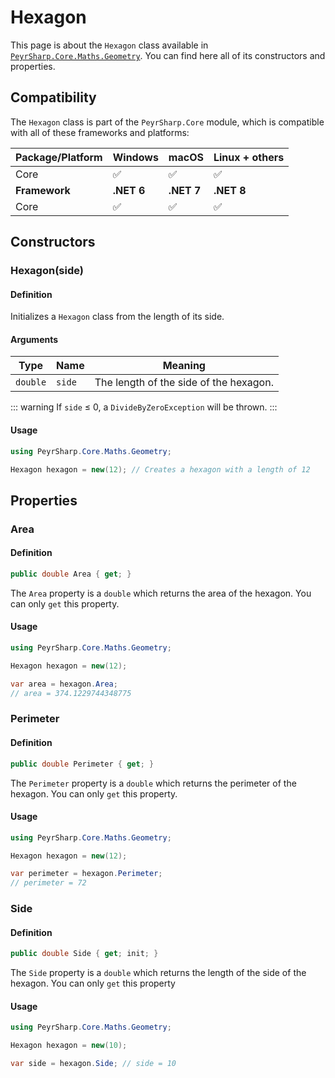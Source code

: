 # Hexagon

This page is about the `Hexagon` class available in [`PeyrSharp.Core.Maths.Geometry`](/core/maths/geometry).
You can find here all of its constructors and properties.

## Compatibility

The `Hexagon` class is part of the `PeyrSharp.Core` module, which is compatible with all of these frameworks and platforms:

| Package/Platform | Windows    | macOS      | Linux + others |
| ---------------- | ---------- | ---------- | -------------- |
| Core             | ✅         | ✅         | ✅             |
| **Framework**    | **.NET 6** | **.NET 7** | **.NET 8**     |
| Core             | ✅         | ✅         | ✅             |

## Constructors

### Hexagon(side)

#### Definition

Initializes a `Hexagon` class from the length of its side.

#### Arguments

| Type     | Name   | Meaning                                |
| -------- | ------ | -------------------------------------- |
| `double` | `side` | The length of the side of the hexagon. |

::: warning
If `side` ≤ 0, a `DivideByZeroException` will be thrown.
:::

#### Usage

```c#
using PeyrSharp.Core.Maths.Geometry;

Hexagon hexagon = new(12); // Creates a hexagon with a length of 12
```

## Properties

### Area

#### Definition

```c#
public double Area { get; }
```

The `Area` property is a `double` which returns the area of the hexagon. You can only `get` this property.

#### Usage

```c#
using PeyrSharp.Core.Maths.Geometry;

Hexagon hexagon = new(12);

var area = hexagon.Area;
// area = 374.1229744348775
```

### Perimeter

#### Definition

```c#
public double Perimeter { get; }
```

The `Perimeter` property is a `double` which returns the perimeter of the hexagon. You can only `get` this property.

#### Usage

```c#
using PeyrSharp.Core.Maths.Geometry;

Hexagon hexagon = new(12);

var perimeter = hexagon.Perimeter;
// perimeter = 72
```

### Side

#### Definition

```c#
public double Side { get; init; }
```

The `Side` property is a `double` which returns the length of the side of the hexagon. You can only `get` this property

#### Usage

```c#
using PeyrSharp.Core.Maths.Geometry;

Hexagon hexagon = new(10);

var side = hexagon.Side; // side = 10
```

